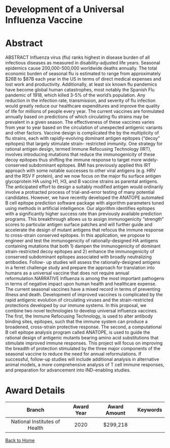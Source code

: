 
Development of a Universal Influenza Vaccine
============================================

# Abstract


ABSTRACT
Influenza virus (flu) ranks highest in disease burden of all infectious diseases as measured in disability-adjusted
life years. Seasonal epidemics cause 200,000-500,000 worldwide deaths annually. The total economic burden
of seasonal flu is estimated to range from approximately $26B to $87B each year in the US in terms of direct
medical expenses and lost work and productivity. Additionally, at least six known flu pandemics have become
global human catastrophes, most notably the Spanish Flu pandemic of 1918, which killed 3-5% of the world’s
population. Any reduction in the infection rate, transmission, and severity of flu infection would greatly reduce
our healthcare expenditures and improve the quality of life for millions of people every year. The current
vaccines are formulated annually based on predictions of which circulating flu strains may be prevalent in a
given season. The effectiveness of these vaccines varies from year to year based on the circulation of
unexpected antigenic variants and other factors. Vaccine design is complicated the by the multiplicity of flu
strains, each with rapidly-evolving dominant antigen epitopes (“decoy” epitopes) that largely stimulate strain-
restricted immunity. One strategy for rational antigen design, termed Immune Refocusing Technology (IRT),
involves introducing mutations that reduce the immunogenicity of these decoy epitopes thus shifting the
immune response to target more widely-conserved subdominant epitopes. BMI has previously applied this IRT
approach with some notable successes to other viral antigens (e.g. HRV and the RSV F protein), and we now
focus on the major flu surface antigen glycoprotein HA using H1, H3, and B vaccine strains as parental
antigens. The anticipated effort to design a suitably modified antigen would ordinarily involve a protracted
process of trial-and-error testing of many potential candidates. However, we have recently developed the
ANATOPE automated B cell epitope prediction software package with algorithm parameters tuned using
methods in artificial intelligence. Our algorithm identifies epitopes with a significantly higher success rate than
previously available prediction programs. This breakthrough allows us to assign immunogenicity “strength”
scores to particular antigen surface patches and will further guide and accelerate the design of mutant
antigens that refocus the immune response to cross-strain conserved epitopes. In this application, we propose
to engineer and test the immunogenicity of rationally-designed HA antigens containing mutations that both 1)
dampen the immunogenicity of dominant strain-restricted decoy epitopes and 2) enhance the
immunogenicity of conserved subdominant epitopes associated with broadly neutralizing antibodies. Follow-
up studies will assess the rationally-designed antigens in a ferret challenge study and prepare the approach for
translation into humans as a universal vaccine that does not require annual reformulation.NARRATIVE
Influenza is among the most important pathogens in terms of negative impact upon human health and
healthcare expense. The current seasonal vaccines have a mixed record in terms of preventing illness and
death. Development of improved vaccines is complicated by the rapid antigenic evolution of circulating
viruses and the strain-restricted protections developed by our immune systems. In this proposal, we
combine two novel technologies to develop universal influenza vaccines. The first, the Immune Refocusing
Technology, is used to alter antibody binding sites, epitopes, such that the immune system can produce a
broadened, cross-strain protective response. The second, a computational B cell epitope analysis program
called ANATOPE, is used to guide the rational design of antigenic mutants bearing amino acid substitutions
that stimulate improved immune responses. This project will focus on improving the breadth of protection
stimulated by the three major components of the seasonal vaccine to reduce the need for annual
reformulations. If successful, follow-up studies will include additional analysis in alternative animal
models, a more comprehensive analysis of T cell immune responses, and preparation for advancement
into IND-enabling studies.  

# Award Details

|Branch|Award Year|Award Amount|Keywords|
| :---: | :---: | :---: | :---: |
|National Institutes of Health|2020|$299,218||
  
  


[Back to Home](https://github.com/chrischow/dod_sbir_awards/Reports/JH/#2387)